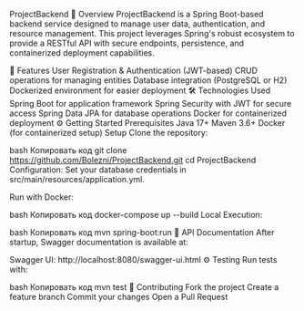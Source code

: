 ProjectBackend
📜 Overview
ProjectBackend is a Spring Boot-based backend service designed to manage user data, authentication, and resource management. This project leverages Spring's robust ecosystem to provide a RESTful API with secure endpoints, persistence, and containerized deployment capabilities.

🚀 Features
User Registration & Authentication (JWT-based)
CRUD operations for managing entities
Database integration (PostgreSQL or H2)
Dockerized environment for easier deployment
🛠️ Technologies Used
Spring Boot for application framework
Spring Security with JWT for secure access
Spring Data JPA for database operations
Docker for containerized deployment
⚙️ Getting Started
Prerequisites
Java 17+
Maven 3.6+
Docker (for containerized setup)
Setup
Clone the repository:

bash
Копировать код
git clone https://github.com/Bolezni/ProjectBackend.git
cd ProjectBackend
Configuration: Set your database credentials in src/main/resources/application.yml.

Run with Docker:

bash
Копировать код
docker-compose up --build
Local Execution:

bash
Копировать код
mvn spring-boot:run
📖 API Documentation
After startup, Swagger documentation is available at:

Swagger UI: http://localhost:8080/swagger-ui.html
⚙️ Testing
Run tests with:

bash
Копировать код
mvn test
🤝 Contributing
Fork the project
Create a feature branch
Commit your changes
Open a Pull Request
